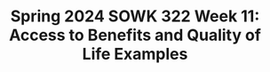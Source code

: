 ---
layout: single_embed_slide
title: "Spring 2024 SOWK 322 Week 11: Access to Benefits and Quality of Life Examples"
presentation_id: nmQWhq
canonical_url: /presentations/nmQWhq/
slides:
  - slide_name: ../deck-12456-large-0.jpeg
    slide_thumbnail: ../deck-12456-thumb-0.jpeg
    slide_text: >
      Spring 2024 Jacob Campbell, Ph.D. LICSW ACCESS TO SERVICES AND QUALITY OF LIFE EXAMPLES SOWK 322 Week 11 Lecture Video Photo by Joanna Kosinska on Unsplash

  - slide_name: ../deck-12456-large-1.jpeg
    slide_thumbnail: ../deck-12456-thumb-1.jpeg
    slide_text: >
      WEEK 11 COURSE ASSIGNMENTS Junker’s (2021) video Applying for SSI Read Chapter 12 Assessing Individuals and Communities Review the Disability Evaluation Under Social Security website Watch Discuss Areas of Assessment for Persons with Disabilities SSI Evaluation Process Quality of Life Assessment Discussion Questions Posed in Chapter 12

  - slide_name: ../deck-12456-large-2.jpeg
    slide_thumbnail: ../deck-12456-thumb-2.jpeg
    slide_text: >
      APPLYING FOR BENEFITS Connecting clients to services, supporting through the process, and completing paperwork

  - slide_name: ../deck-12456-large-3.jpeg
    slide_thumbnail: ../deck-12456-thumb-3.jpeg
    slide_text: >
      ACCESS TO SERVICES Helping Stay Connected

  - slide_name: ../deck-12456-large-4.jpeg
    slide_thumbnail: ../deck-12456-thumb-4.jpeg
    slide_text: >
      Community Options Program Entry System (COPES)

---